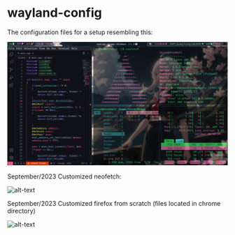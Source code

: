 # wayland-config
The configuration files for a setup resembling this:

![alt-text](https://github.com/letMeBorrowUrCode/wayland-config/blob/main/20230921_18h56m20s_grim.png)

September/2023
Customized neofetch:

![alt-text](https://github.com/loegaire/wayland-config/blob/main/20231001_12h19m39s_grim.png)


September/2023
Customized firefox from scratch (files located in chrome directory)

![alt-text](https://github.com/loegaire/wayland-config/blob/main/20231001_00h58m30s_grim.png)
